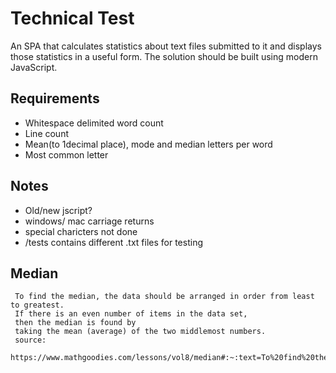 # Technical Test

An SPA that calculates statistics about text files submitted to it and displays those statistics in a useful form. The solution should be built using modern JavaScript.

## Requirements

- Whitespace delimited word count
- Line count
- Mean(to 1decimal place), mode and median letters per word
- Most common letter

## Notes

- Old/new jscript?
- windows/ mac carriage returns
- special charicters not done
- /tests contains different .txt files for testing

## Median

     To find the median, the data should be arranged in order from least to greatest. 
     If there is an even number of items in the data set, 
     then the median is found by 
     taking the mean (average) of the two middlemost numbers.
     source:
     https://www.mathgoodies.com/lessons/vol8/median#:~:text=To%20find%20the%20median%2C%20the%20data%20should%20be%20arranged%20in,of%20the%20two%20middlemost%20numbers.

